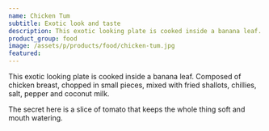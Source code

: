 ```yaml
---
name: Chicken Tum
subtitle: Exotic look and taste
description: This exotic looking plate is cooked inside a banana leaf. Composed of chicken breast, chopped in small pieces, mixed with fried shallots, chillies, salt, pepper and coconut milk.
product_group: food
image: /assets/p/products/food/chicken-tum.jpg
featured:
---
```

This exotic looking plate is cooked inside a banana leaf. Composed of chicken breast, chopped in small pieces, mixed with fried shallots, chillies, salt, pepper and coconut milk.

The secret here is a slice of tomato that keeps the whole thing soft and mouth watering.
